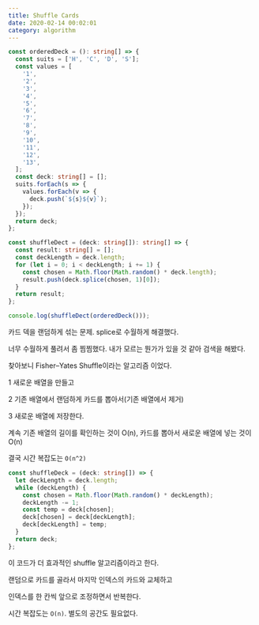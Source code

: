 ```yaml
---
title: Shuffle Cards
date: 2020-02-14 00:02:01
category: algorithm
---
```


```ts
const orderedDeck = (): string[] => {
  const suits = ['H', 'C', 'D', 'S'];
  const values = [
    '1',
    '2',
    '3',
    '4',
    '5',
    '6',
    '7',
    '8',
    '9',
    '10',
    '11',
    '12',
    '13',
  ];
  const deck: string[] = [];
  suits.forEach(s => {
    values.forEach(v => {
      deck.push(`${s}${v}`);
    });
  });
  return deck;
};

const shuffleDect = (deck: string[]): string[] => {
  const result: string[] = [];
  const deckLength = deck.length;
  for (let i = 0; i < deckLength; i += 1) {
    const chosen = Math.floor(Math.random() * deck.length);
    result.push(deck.splice(chosen, 1)[0]);
  }
  return result;
};

console.log(shuffleDect(orderedDeck()));
```

카드 덱을 랜덤하게 섞는 문제. splice로 수월하게 해결했다.

너무 수월하게 풀려서 좀 찜찜했다. 내가 모르는 뭔가가 있을 것 같아 검색을 해봤다.

찾아보니 Fisher–Yates Shuffle이라는 알고리즘 이었다.

1 새로운 배열을 만들고

2 기존 배열에서 랜덤하게 카드를 뽑아서(기존 배열에서 제거)

3 새로운 배열에 저장한다.

계속 기존 배열의 길이를 확인하는 것이 O(n), 카드를 뽑아서 새로운 배열에 넣는 것이 O(n)

결국 시간 복잡도는 `O(n^2)`

```ts
const shuffleDeck = (deck: string[]) => {
  let deckLength = deck.length;
  while (deckLength) {
    const chosen = Math.floor(Math.random() * deckLength);
    deckLength -= 1;
    const temp = deck[chosen];
    deck[chosen] = deck[deckLength];
    deck[deckLength] = temp;
  }
  return deck;
};
```

이 코드가 더 효과적인 shuffle 알고리즘이라고 한다.

랜덤으로 카드를 골라서 마지막 인덱스의 카드와 교체하고

인덱스를 한 칸씩 앞으로 조정하면서 반복한다.

시간 복잡도는 `O(n)`. 별도의 공간도 필요없다.
